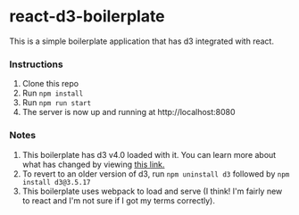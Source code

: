 # react-d3-boilerplate
This is a simple boilerplate application that has d3 integrated with react.

### Instructions

1. Clone this repo
2. Run `npm install`
3. Run `npm run start`
4. The server is now up and running at http://localhost:8080

### Notes

1. This boilerplate has d3 v4.0 loaded with it. You can learn more about what has changed by viewing [this link.](https://github.com/d3/d3/blob/master/CHANGES.md)
2. To revert to an older version of d3, run `npm uninstall d3` followed by `npm install d3@3.5.17`
3. This boilerplate uses webpack to load and serve (I think! I'm fairly new to react and I'm not sure if I got my terms correctly).
